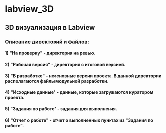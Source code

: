 # labview_3D

## 3D визуализация в Labview
### Описание директорий и файлов:
#### 1) "На проверку" - директория на ревью.
#### 2) "Рабочая версия" - директория с итоговой версией.
#### 3) "В разработке" - неосновные версии проекта. В данной директории располагаются файлы модульной разработки.
#### 4) "Исходные данные" - данные, которые загружаются куратором проекта.
#### 5) "Задания по работе" - задания для выполнения.
#### 6) "Отчет о работе" - отчет о выполненных пунктах из "Задания по работе". 
